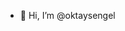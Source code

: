 - 👋 Hi, I’m @oktaysengel

<!---
oktaysengel/oktaysengel is a ✨ special ✨ repository because its `README.md` (this file) appears on your GitHub profile.
You can click the Preview link to take a look at your changes.
--->
